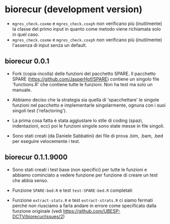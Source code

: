 # biorecur (development version)

* `mgres_check.coxme` e `mgres_check.coxph` non verificano più (inutilmente) la classe del primo input in quanto come metodo viene richiamata solo in quel caso.
* `mgres_check.coxme` e `mgres_check.coxph` non verificano più (inutilmente) l'assenza di input senza un default.

## biorecur 0.0.1

* Fork (copia-incolla) delle funzioni del pacchetto SPARE. Il pacchetto SPARE (https://github.com/JasperHof/SPARE) contiene un singolo file 'functions.R' che contiene tutte le funzioni. Non ha test ma solo un manuale.

* Abbiamo deciso che la strategia sia quella di 'spacchettare' le singole funzioni nel pacchetto e implementarle singolarmente, ognuna con i suoi singoli test ('refactoring').

* La prima cosa fatta è stata aggiustare lo stile di coding (spazi, indentazioni, ecc) poi le funzioni singole sono state messe in file singoli.

* Sono stati creati (da Daniele Sabbatini) dei file di prova .bim, .bam, .bed per eseguire velocemente i test.

## biorecur 0.1.1.9000
* Sono stati creati i test base (non specifici) per tutte le funzioni e abbiamo cominciato a vedere funzione per funzione di creare un test che abbia senso.

* Funzione `SPARE-bed.R` e test `test-SPARE-bed.R` completati
* Funzione `extract-stats.R` e test `extract-strats.R` ci siamo fermati perché non riusciamo a farla andare in errore come specificato dalla funzione originale (vedi https://github.com/UBESP-DCTV/biorecur/issues/2)





